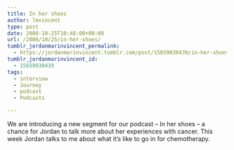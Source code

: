 ```yaml
---
title: In her shoes
author: lmvincent
type: post
date: 2008-10-25T10:48:00+00:00
url: /2008/10/25/in-her-shoes/
tumblr_jordanmarinvincent_permalink:
  - https://jordanmarinvincent.tumblr.com/post/15659030439/in-her-shoes
tumblr_jordanmarinvincent_id:
  - 15659030439
tags:
  - interview
  - Journey
  - podcast
  - Podcasts

---
```

We are introducing a new segment for our podcast &ndash; In her shoes &ndash; a chance for Jordan to talk more about her experiences with cancer. This week Jordan talks to me about what it&rsquo;s like to go in for chemotherapy.

<div class="blogger-post-footer">
  <img loading="lazy" width="1" height="1" src="https://blogger.googleusercontent.com/tracker/9039099668816362935-9038388376302581453?l=jordansjourney2.blogspot.com" alt="" />
</div>